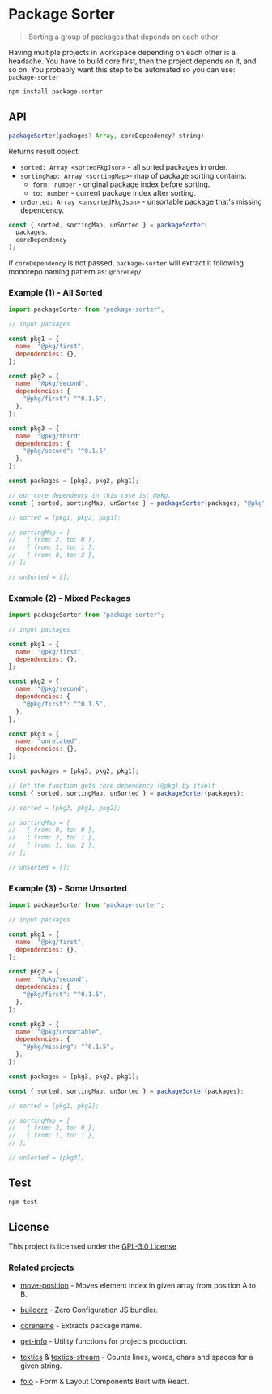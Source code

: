 # Package Sorter

> Sorting a group of packages that depends on each other

Having multiple projects in workspace depending on each other is a headache. You
have to build core first, then the project depends on it, and so on. You
probably want this step to be automated so you can use: `package-sorter`

```bash
npm install package-sorter
```

## API

```js
packageSorter(packages? Array, coreDependency? string)
```

Returns result object:

- `sorted: Array <sortedPkgJson>` - all sorted packages in order.
- `sortingMap: Array <sortingMap>`- map of package sorting contains:
  - `form: number` - original package index before sorting.
  - `to: number` - current package index after sorting.
- `unSorted: Array <unsortedPkgJson>` - unsortable package that's missing dependency.

```js
const { sorted, sortingMap, unSorted } = packageSorter(
  packages,
  coreDependency
);
```

If `coreDependency` is not passed, `package-sorter` will extract it following
monorepo naming pattern as: `@coreDep/`

### Example (1) - All Sorted

```js
import packageSorter from "package-sorter";

// input packages

const pkg1 = {
  name: "@pkg/first",
  dependencies: {},
};

const pkg2 = {
  name: "@pkg/second",
  dependencies: {
    "@pkg/first": "^0.1.5",
  },
};

const pkg3 = {
  name: "@pkg/third",
  dependencies: {
    "@pkg/second": "^0.1.5",
  },
};

const packages = [pkg3, pkg2, pkg1];

// our core dependency in this case is: @pkg.
const { sorted, sortingMap, unSorted } = packageSorter(packages, "@pkg");

// sorted = [pkg1, pkg2, pkg3];

// sortingMap = [
//   { from: 2, to: 0 },
//   { from: 1, to: 1 },
//   { from: 0, to: 2 },
// ];

// unSorted = [];
```

### Example (2) - Mixed Packages

```js
import packageSorter from "package-sorter";

// input packages

const pkg1 = {
  name: "@pkg/first",
  dependencies: {},
};

const pkg2 = {
  name: "@pkg/second",
  dependencies: {
    "@pkg/first": "^0.1.5",
  },
};

const pkg3 = {
  name: "unrelated",
  dependencies: {},
};

const packages = [pkg3, pkg2, pkg1];

// let the function gets core dependency (@pkg) by itself
const { sorted, sortingMap, unSorted } = packageSorter(packages);

// sorted = [pkg3, pkg1, pkg2];

// sortingMap = [
//   { from: 0, to: 0 },
//   { from: 2, to: 1 },
//   { from: 1, to: 2 },
// ];

// unSorted = [];
```

### Example (3) - Some Unsorted

```js
import packageSorter from "package-sorter";

// input packages

const pkg1 = {
  name: "@pkg/first",
  dependencies: {},
};

const pkg2 = {
  name: "@pkg/second",
  dependencies: {
    "@pkg/first": "^0.1.5",
  },
};

const pkg3 = {
  name: "@pkg/unsortable",
  dependencies: {
    "@pkg/missing": "^0.1.5",
  },
};

const packages = [pkg3, pkg2, pkg1];

const { sorted, sortingMap, unSorted } = packageSorter(packages);

// sorted = [pkg1, pkg2];

// sortingMap = [
//   { from: 2, to: 0 },
//   { from: 1, to: 1 },
// ];

// unSorted = [pkg3];
```

## Test

```sh
npm test
```

## License

This project is licensed under the [GPL-3.0 License](https://github.com/jalal246/packageSorter/blob/master/LICENSE)

### Related projects

- [move-position](https://github.com/jalal246/move-position) - Moves element
  index in given array from position A to B.

- [builderz](https://github.com/jalal246/builderz) - Zero Configuration JS bundler.

- [corename](https://github.com/jalal246/corename) - Extracts package name.

- [get-info](https://github.com/jalal246/get-info) - Utility functions for
  projects production.

- [textics](https://github.com/jalal246/textics) &
  [textics-stream](https://github.com/jalal246/textics-stream) - Counts lines,
  words, chars and spaces for a given string.

- [folo](https://github.com/jalal246/folo) - Form & Layout Components Built with React.
